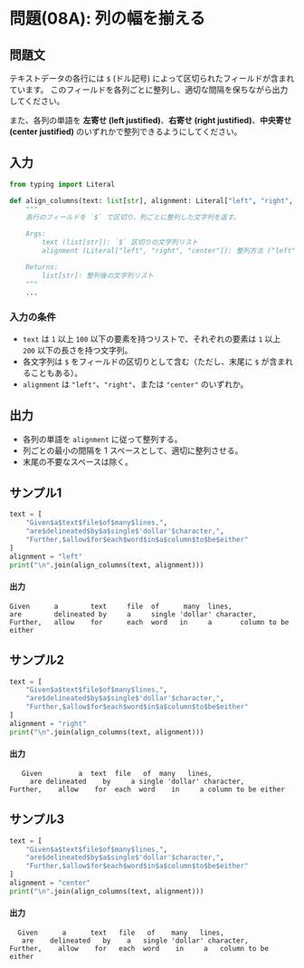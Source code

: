 # 問題(08A): 列の幅を揃える

## 問題文

テキストデータの各行には `$` (ドル記号) によって区切られたフィールドが含まれています。
このフィールドを各列ごとに整列し、適切な間隔を保ちながら出力してください。

また、各列の単語を **左寄せ (left justified)**、**右寄せ (right justified)**、**中央寄せ (center justified)** のいずれかで整列できるようにしてください。

## 入力

```python
from typing import Literal

def align_columns(text: list[str], alignment: Literal["left", "right", "center"]) -> list[str]:
    """
    各行のフィールドを `$` で区切り、列ごとに整列した文字列を返す。

    Args:
        text (list[str]): `$` 区切りの文字列リスト
        alignment (Literal["left", "right", "center"]): 整列方法 ("left", "right", "center")

    Returns:
        list[str]: 整列後の文字列リスト
    """
    ...
```

### 入力の条件

- `text` は `1` 以上 `100` 以下の要素を持つリストで、それぞれの要素は `1` 以上 `200` 以下の長さを持つ文字列。
- 各文字列は `$` をフィールドの区切りとして含む（ただし、末尾に `$` が含まれることもある）。
- `alignment` は `"left"`、`"right"`、または `"center"` のいずれか。

## 出力

- 各列の単語を `alignment` に従って整列する。
- 列ごとの最小の間隔を 1 スペースとして、適切に整列させる。
- 末尾の不要なスペースは除く。

## サンプル1

```python
text = [
    "Given$a$text$file$of$many$lines,",
    "are$delineated$by$a$single$'dollar'$character,",
    "Further,$allow$for$each$word$in$a$column$to$be$either"
]
alignment = "left"
print("\n".join(align_columns(text, alignment)))
```

#### 出力
```
Given      a        text     file  of      many  lines,
are        delineated by     a     single 'dollar' character,
Further,   allow    for      each  word   in     a       column to be either
```

## サンプル2

```python
text = [
    "Given$a$text$file$of$many$lines,",
    "are$delineated$by$a$single$'dollar'$character,",
    "Further,$allow$for$each$word$in$a$column$to$be$either"
]
alignment = "right"
print("\n".join(align_columns(text, alignment)))
```

#### 出力
```
   Given         a  text  file   of  many   lines,
     are delineated    by     a single 'dollar' character,
Further,    allow    for  each  word    in     a column to be either
```

## サンプル3

```python
text = [
    "Given$a$text$file$of$many$lines,",
    "are$delineated$by$a$single$'dollar'$character,",
    "Further,$allow$for$each$word$in$a$column$to$be$either"
]
alignment = "center"
print("\n".join(align_columns(text, alignment)))
```

#### 出力
```
  Given      a      text   file   of    many   lines,
   are    delineated   by    a   single 'dollar' character,
Further,    allow    for   each  word    in     a   column to be either
```

